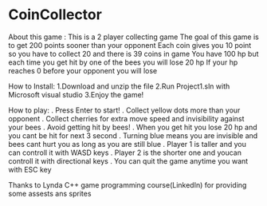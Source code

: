 # CoinCollector
About this game :
	This is a 2 player collecting game
	The goal of this game is to get 200 points sooner than your opponent
	Each coin gives you 10 point so you have to collect 20 and there is 39 coins in game
	You have 100 hp but each time you get hit by one of the bees you will lose 20 hp
	If your hp reaches 0 before your opponent you will lose




How to Install:
	1.Download and unzip the file
	2.Run Project1.sln with Microsoft visual studio
	3.Enjoy the game!




How to play:
	. Press Enter to start!
 	. Collect yellow dots more than your opponent
	. Collect cherries for extra move speed and invisibility against your bees
	. Avoid getting hit by bees!
	. When you get hit you lose 20 hp and you cant be hit for next 3 second
	. Turning blue means you are invisible and bees cant hurt you as long as you are still blue
	. Player 1 is taller and you can controll it with WASD keys
	. Player 2 is the shorter one and youcan controll it with directional keys
	. You can quit the game anytime you want with ESC key



Thanks to Lynda C++ game programming course(LinkedIn) for providing some assests ans sprites


